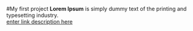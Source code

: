 #My first project 
**Lorem Ipsum** is simply dummy text of the printing and typesetting industry.  
[enter link description here](www.google.com)